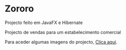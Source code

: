 # Zororo

Projecto feito em JavaFX e Hibernate 


Projecto de vendas para um estabelecimento comercial

Para aceder algumas imagens do projecto, [Clica aqui](https://drive.google.com/drive/folders/14iolnOctX4EuFZ1z85bdOZxq_xQCJEL-?usp=sharing).
